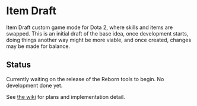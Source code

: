 # Item Draft
Item Draft custom game mode for Dota 2, where skills and items are swapped. This is an initial draft of the base idea, once development starts, doing things another way might be more viable, and once created, changes may be made for balance.

## Status

Currently waiting on the release of the Reborn tools to begin. No development done yet.

See [the wiki](https://github.com/Lattyware/itemdraft/wiki/Item-Draft) for plans and implementation detail.
